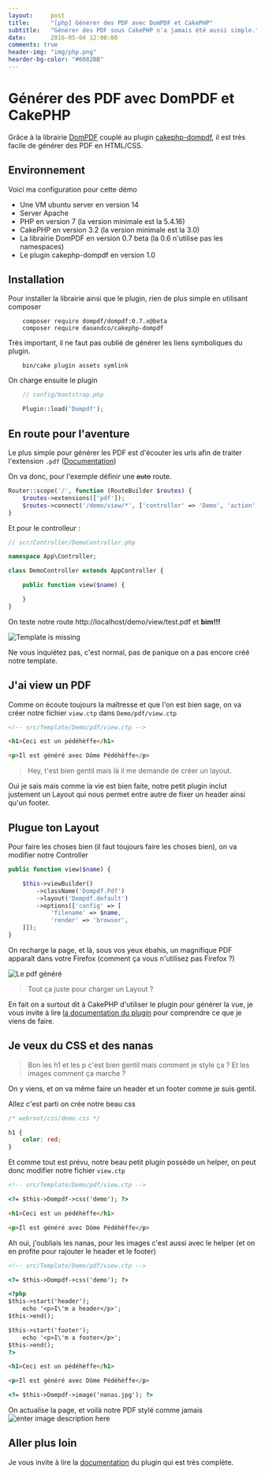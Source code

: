 ```yaml
---
layout:     post
title:      "[php] Générer des PDF avec DomPDF et CakePHP"
subtitle:   "Générer des PDF sous CakePHP n'a jamais été aussi simple."
date:       2016-05-04 12:00:00
comments: true
header-img: "img/php.png"
hearder-bg-color: "#6082BB"
---
```


# Générer des PDF avec DomPDF et CakePHP
Grâce à la librairie [DomPDF](https://github.com/dompdf/dompdf) couplé au plugin [cakephp-dompdf](https://github.com/DaoAndCo/cakephp-dompdf), il est très facile de générer des PDF en HTML/CSS.

## Environnement
Voici ma configuration pour cette démo

- Une VM ubuntu server en version 14
- Server Apache
- PHP en version 7 (la version minimale est la 5.4.16)
- CakePHP en version 3.2 (la version minimale est la 3.0)
- La librairie DomPDF en version 0.7 beta (la 0.6 n'utilise pas les namespaces)
- Le plugin cakephp-dompdf en version 1.0

## Installation
Pour installer la librairie ainsi que le plugin, rien de plus simple en utilisant composer

```SHELL
    composer require dompdf/dompdf:0.7.x@beta
    composer require daoandco/cakephp-dompdf
```

Très important, il ne faut pas oublié de générer les liens symboliques du plugin.

```SHELL
    bin/cake plugin assets symlink
```

On charge ensuite le plugin

```PHP
    // config/bootstrap.php

    Plugin::load('Dompdf');
```

## En route pour l'aventure
Le plus simple pour générer les PDF est d'écouter les urls afin de traiter l'extension `.pdf` ([Documentation](http://book.cakephp.org/3.0/fr/development/routing.html#routing-des-extensions-de-fichier))

On va donc, pour l'exemple définir une ~~auto~~ route.

```PHP
Router::scope('/', function (RouteBuilder $routes) {
    $routes->extensions(['pdf']);
    $routes->connect('/demo/view/*', ['controller' => 'Demo', 'action' => 'view']);
}
```

Et pour le controlleur :

```PHP
// scr/Controller/DemoController.php

namespace App\Controller;

class DemoController extends AppController {

    public function view($name) {

    }
}
```

On teste notre route http://localhost/demo/view/test.pdf et **bim!!!**

![Template is missing](https://lh3.googleusercontent.com/87TellwMnUAMrKZfakHSiIqnmuxd9fGbRzKS4B--_XAqaC7X9wDa00-i5rFXesNMtaWSrGcY8Q=s0 "capture-1.JPG")

Ne vous inquiétez pas, c'est normal, pas de panique on a pas encore créé notre template.

## J'ai view un PDF

Comme on écoute toujours la maîtresse et que l'on est bien sage, on va créer notre fichier `view.ctp` dans `Demo/pdf/view.ctp`

```HTML
<!-- src/Template/Demo/pdf/view.ctp -->

<h1>Ceci est un pédéhèffe</h1>

<p>Il est généré avec Dôme Pédéhèffe</p>
```

> Hey, t'est bien gentil mais là il me demande de créer un layout.

Oui je sais mais comme la vie est bien faite, notre petit plugin inclut justement un Layout qui nous permet entre autre de fixer un header ainsi qu'un footer.

## Plugue ton Layout

Pour faire les choses bien (il faut toujours faire les choses bien), on va modifier notre Controller

```PHP
public function view($name) {

    $this->viewBuilder()
        ->className('Dompdf.Pdf')
        ->layout('Dompdf.default')
        ->options(['config' => [
            'filename' => $name,
            'render' => 'browser',
    ]]);
}
```

On recharge la page, et là, sous vos yeux ébahis, un magnifique PDF apparaît dans votre Firefox (comment ça vous n'utilisez pas Firefox ?)

![Le pdf généré](https://lh3.googleusercontent.com/tJcFxm3bITPAfJTdhNHRi6uTtsMGIdxvIFhe9xNq3yJWwIF2TkqI8IcFItt7Upx2MHPvRC7sqA=s0 "capture-2.JPG")

> Tout ça juste pour charger un Layout ?

En fait on a surtout dit à CakePHP d'utiliser le plugin pour générer la vue, je vous invite à lire [la documentation du plugin](https://github.com/DaoAndCo/cakephp-dompdf#configuration) pour comprendre ce que je viens de faire.

## Je veux du CSS et des nanas

> Bon les h1 et les p c'est bien gentil mais comment je style ça ? Et les images comment ça marche ?

On y viens, et on va même faire un header et un footer comme je suis gentil.

Allez c'est parti on crée notre beau css

```CSS
/* webroot/css/demo.css */

h1 {
    color: red;
}
```

Et comme tout est prévu, notre beau petit plugin possède un helper, on peut donc modifier notre fichier `view.ctp`

```HTML
<!-- src/Template/Demo/pdf/view.ctp -->

<?= $this->Dompdf->css('demo'); ?>

<h1>Ceci est un pédéhèffe</h1>

<p>Il est généré avec Dôme Pédéhèffe</p>
```

Ah oui, j'oubliais les nanas, pour les images c'est aussi avec le helper (et on en profite pour rajouter le header et le footer)

```HTML
<!-- src/Template/Demo/pdf/view.ctp -->

<?= $this->Dompdf->css('demo'); ?>

<?php
$this->start('header');
    echo '<p>I\'m a header</p>';
$this->end();

$this->start('footer');
    echo '<p>I\'m a footer</p>';
$this->end();
?>

<h1>Ceci est un pédéhèffe</h1>

<p>Il est généré avec Dôme Pédéhèffe</p>

<?= $this->Dompdf->image('nanas.jpg'); ?>
```

On actualise la page, et voilà notre PDF stylé comme jamais
![enter image description here](https://lh3.googleusercontent.com/4zy5TzBYp6cT4PDG_S7-V7yzX9J5BIyze5Uj-fHTpJBN7XY0NymbLGRjkvQedxVNIx9Dm6RYwg=s0 "capture-3.JPG")

## Aller plus loin
Je vous invite à lire la [documentation](https://github.com/DaoAndCo/cakephp-dompdf) du plugin qui est très complète.